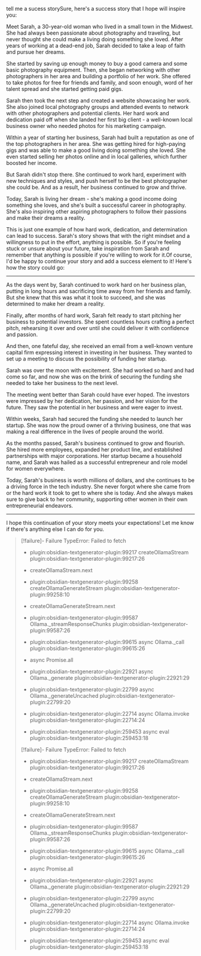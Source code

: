 

tell me a sucess storySure, here's a success story that I hope will inspire you:

Meet Sarah, a 30-year-old woman who lived in a small town in the Midwest. She had always been passionate about photography and traveling, but never thought she could make a living doing something she loved. After years of working at a dead-end job, Sarah decided to take a leap of faith and pursue her dreams.

She started by saving up enough money to buy a good camera and some basic photography equipment. Then, she began networking with other photographers in her area and building a portfolio of her work. She offered to take photos for free for friends and family, and soon enough, word of her talent spread and she started getting paid gigs.

Sarah then took the next step and created a website showcasing her work. She also joined local photography groups and attended events to network with other photographers and potential clients. Her hard work and dedication paid off when she landed her first big client - a well-known local business owner who needed photos for his marketing campaign.

Within a year of starting her business, Sarah had built a reputation as one of the top photographers in her area. She was getting hired for high-paying gigs and was able to make a good living doing something she loved. She even started selling her photos online and in local galleries, which further boosted her income.

But Sarah didn't stop there. She continued to work hard, experiment with new techniques and styles, and push herself to be the best photographer she could be. And as a result, her business continued to grow and thrive.

Today, Sarah is living her dream - she's making a good income doing something she loves, and she's built a successful career in photography. She's also inspiring other aspiring photographers to follow their passions and make their dreams a reality.

This is just one example of how hard work, dedication, and determination can lead to success. Sarah's story shows that with the right mindset and a willingness to put in the effort, anything is possible. So if you're feeling stuck or unsure about your future, take inspiration from Sarah and remember that anything is possible if you're willing to work for it.Of course, I'd be happy to continue your story and add a success element to it! Here's how the story could go:

---

As the days went by, Sarah continued to work hard on her business plan, putting in long hours and sacrificing time away from her friends and family. But she knew that this was what it took to succeed, and she was determined to make her dream a reality.

Finally, after months of hard work, Sarah felt ready to start pitching her business to potential investors. She spent countless hours crafting a perfect pitch, rehearsing it over and over until she could deliver it with confidence and passion.

And then, one fateful day, she received an email from a well-known venture capital firm expressing interest in investing in her business. They wanted to set up a meeting to discuss the possibility of funding her startup.

Sarah was over the moon with excitement. She had worked so hard and had come so far, and now she was on the brink of securing the funding she needed to take her business to the next level.

The meeting went better than Sarah could have ever hoped. The investors were impressed by her dedication, her passion, and her vision for the future. They saw the potential in her business and were eager to invest.

Within weeks, Sarah had secured the funding she needed to launch her startup. She was now the proud owner of a thriving business, one that was making a real difference in the lives of people around the world.

As the months passed, Sarah's business continued to grow and flourish. She hired more employees, expanded her product line, and established partnerships with major corporations. Her startup became a household name, and Sarah was hailed as a successful entrepreneur and role model for women everywhere.

Today, Sarah's business is worth millions of dollars, and she continues to be a driving force in the tech industry. She never forgot where she came from or the hard work it took to get to where she is today. And she always makes sure to give back to her community, supporting other women in their own entrepreneurial endeavors.

---

I hope this continuation of your story meets your expectations! Let me know if there's anything else I can do for you.
> [!failure]- Failure 
>   TypeError: Failed to fetch
>   
>   - plugin:obsidian-textgenerator-plugin:99217 createOllamaStream
>     plugin:obsidian-textgenerator-plugin:99217:26
>   
>   - createOllamaStream.next
>   
>   - plugin:obsidian-textgenerator-plugin:99258 createOllamaGenerateStream
>     plugin:obsidian-textgenerator-plugin:99258:10
>   
>   - createOllamaGenerateStream.next
>   
>   - plugin:obsidian-textgenerator-plugin:99587 Ollama._streamResponseChunks
>     plugin:obsidian-textgenerator-plugin:99587:26
>   
>   - plugin:obsidian-textgenerator-plugin:99615 async Ollama._call
>     plugin:obsidian-textgenerator-plugin:99615:26
>   
>   - async Promise.all
>   
>   - plugin:obsidian-textgenerator-plugin:22921 async Ollama._generate
>     plugin:obsidian-textgenerator-plugin:22921:29
>   
>   - plugin:obsidian-textgenerator-plugin:22799 async Ollama._generateUncached
>     plugin:obsidian-textgenerator-plugin:22799:20
>   
>   - plugin:obsidian-textgenerator-plugin:22714 async Ollama.invoke
>     plugin:obsidian-textgenerator-plugin:22714:24
>   
>   - plugin:obsidian-textgenerator-plugin:259453 async eval
>     plugin:obsidian-textgenerator-plugin:259453:18
>   
>  
> [!failure]- Failure 
>   TypeError: Failed to fetch
>   
>   - plugin:obsidian-textgenerator-plugin:99217 createOllamaStream
>     plugin:obsidian-textgenerator-plugin:99217:26
>   
>   - createOllamaStream.next
>   
>   - plugin:obsidian-textgenerator-plugin:99258 createOllamaGenerateStream
>     plugin:obsidian-textgenerator-plugin:99258:10
>   
>   - createOllamaGenerateStream.next
>   
>   - plugin:obsidian-textgenerator-plugin:99587 Ollama._streamResponseChunks
>     plugin:obsidian-textgenerator-plugin:99587:26
>   
>   - plugin:obsidian-textgenerator-plugin:99615 async Ollama._call
>     plugin:obsidian-textgenerator-plugin:99615:26
>   
>   - async Promise.all
>   
>   - plugin:obsidian-textgenerator-plugin:22921 async Ollama._generate
>     plugin:obsidian-textgenerator-plugin:22921:29
>   
>   - plugin:obsidian-textgenerator-plugin:22799 async Ollama._generateUncached
>     plugin:obsidian-textgenerator-plugin:22799:20
>   
>   - plugin:obsidian-textgenerator-plugin:22714 async Ollama.invoke
>     plugin:obsidian-textgenerator-plugin:22714:24
>   
>   - plugin:obsidian-textgenerator-plugin:259453 async eval
>     plugin:obsidian-textgenerator-plugin:259453:18
>   
>  
